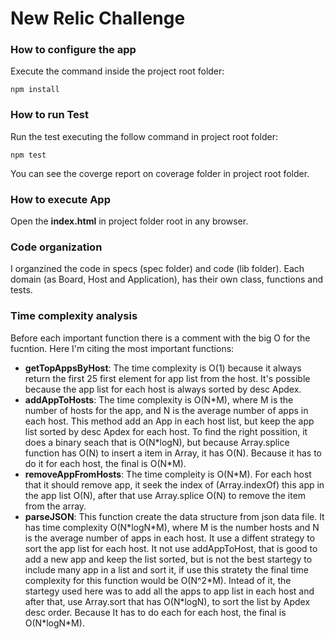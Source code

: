 # New Relic Challenge

### How to configure the app
Execute the command inside the project root folder:
```
npm install
```

### How to run Test
Run the test executing the follow command in project root folder:
```
npm test
```
You can see the coverge report on coverage folder in project root folder.

### How to execute App
Open the **index.html** in project folder root in any browser.

### Code organization

I organzined the code in specs (spec folder) and code (lib folder). Each domain (as Board, Host and Application), has their own class, functions and tests.

### Time complexity analysis

Before each important function there is a comment with the big O for the fucntion. Here I'm citing the most important functions:

* **getTopAppsByHost**: The time complexity is O(1) because it always return the first 25 first element for app list from the host. It's possible because the app list for each host is always sorted by desc Apdex. 
*  **addAppToHosts**: The time complexity is O(N\*M), where M is the number of hosts for the app, and N is the average number of apps in each host. This method add an App in each host list, but keep the app list sorted by desc Apdex for each host. To find the right possition, it does a binary seach that is O(N\*logN), but because Array.splice function has O(N) to insert a item in Array, it has O(N). Because it has to do it for each host, the final is O(N\*M).
*  **removeAppFromHosts**: The time compleity is O(N\*M). For each host that it should remove app, it seek the index of (Array.indexOf) this app in the app list O(N), after that use Array.splice O(N) to remove the item from the array.
*   **parseJSON**: This function create the data structure from json data file. It has time complexity O(N\*logN\*M), where M is the number hosts and N is the average number of apps in each host. It use a diffent strategy to sort the app list for each host. It not use addAppToHost, that is good to add a new app and keep the list sorted, but is not the best startegy to include many app in a list and sort it, if use this stratety the final time complexity for this function would be O(N^2\*M). Intead of it, the startegy used here was to add all the apps to app list in each host and after that, use Array.sort that has O(N\*logN), to sort the list by Apdex desc order. Because It has to do each for each host, the final is O(N\*logN\*M).
